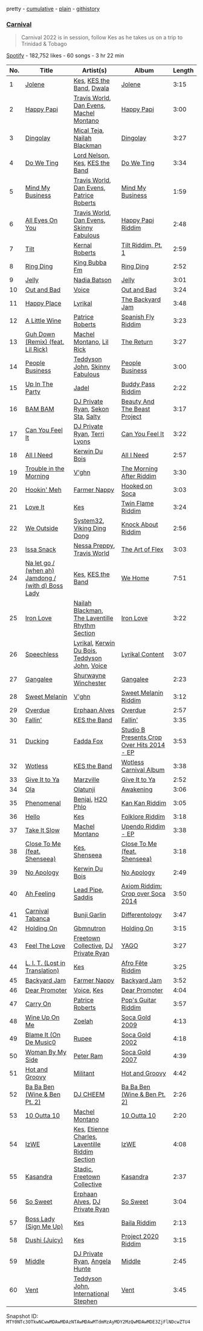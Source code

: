 pretty - [cumulative](/playlists/cumulative/37i9dQZF1DX0rM1NjYKMJa.md) - [plain](/playlists/plain/37i9dQZF1DX0rM1NjYKMJa) - [githistory](https://github.githistory.xyz/mackorone/spotify-playlist-archive/blob/main/playlists/plain/37i9dQZF1DX0rM1NjYKMJa)

### [Carnival](https://open.spotify.com/playlist/37i9dQZF1DX0rM1NjYKMJa)

> Carnival 2022 is in session, follow Kes as he takes us on a trip to Trinidad & Tobago

[Spotify](https://open.spotify.com/user/spotify) - 182,752 likes - 60 songs - 3 hr 22 min

| No. | Title | Artist(s) | Album | Length |
|---|---|---|---|---|
| 1 | [Jolene](https://open.spotify.com/track/6B1si3DuUOmVaWQ53GijZh) | [Kes](https://open.spotify.com/artist/7E6r9S8qCRfZVCjF1A8do6), [KES the Band](https://open.spotify.com/artist/1dghdU4VhWh2b4BMf3scHH), [Dwala](https://open.spotify.com/artist/2Bk5mmhrQfB0kws2HZbpmT) | [Jolene](https://open.spotify.com/album/3S8m8x31vQLl4I4R4gqA88) | 3:15 |
| 2 | [Happy Papi](https://open.spotify.com/track/39YdhPUMInQJYoUN10pXV6) | [Travis World](https://open.spotify.com/artist/5AVAzwpIu9f3H1oegupPCd), [Dan Evens](https://open.spotify.com/artist/5ZbHn0BqI2WtNqto3qUpzK), [Machel Montano](https://open.spotify.com/artist/6wxP7SSzfvi21Cnl8JicdQ) | [Happy Papi](https://open.spotify.com/album/2toHXbny2GgQQtVcj7kEud) | 3:00 |
| 3 | [Dingolay](https://open.spotify.com/track/4v3Av8xmWJyn0JLBX29h2k) | [Mical Teja](https://open.spotify.com/artist/3hAEV7AsItFtYdftNNxSMu), [Nailah Blackman](https://open.spotify.com/artist/1K23l3n63BTCtIMm0TyS4c) | [Dingolay](https://open.spotify.com/album/1iavPUafWYJWcstenET7ex) | 3:27 |
| 4 | [Do We Ting](https://open.spotify.com/track/6ZcJbYTKZ2ejqTnGjLAXSf) | [Lord Nelson](https://open.spotify.com/artist/0kN50LxxiS4i2Fc4jK9KCI), [Kes](https://open.spotify.com/artist/7E6r9S8qCRfZVCjF1A8do6), [KES the Band](https://open.spotify.com/artist/1dghdU4VhWh2b4BMf3scHH) | [Do We Ting](https://open.spotify.com/album/3lGyckCY8xHswc2ys8e71d) | 3:34 |
| 5 | [Mind My Business](https://open.spotify.com/track/28Nm0rgLcn4OUQTocqoDZO) | [Travis World](https://open.spotify.com/artist/5AVAzwpIu9f3H1oegupPCd), [Dan Evens](https://open.spotify.com/artist/5ZbHn0BqI2WtNqto3qUpzK), [Patrice Roberts](https://open.spotify.com/artist/0crMctn4iXaE3XCHpeBkOt) | [Mind My Business](https://open.spotify.com/album/2e1bm04icZGHLmDKvGBqvY) | 1:59 |
| 6 | [All Eyes On You](https://open.spotify.com/track/4QieCu2lPFsCF36pb5kHcx) | [Travis World](https://open.spotify.com/artist/5AVAzwpIu9f3H1oegupPCd), [Dan Evens](https://open.spotify.com/artist/5ZbHn0BqI2WtNqto3qUpzK), [Skinny Fabulous](https://open.spotify.com/artist/56BHYURgbka2nQbBy8XZ3x) | [Happy Papi Riddim](https://open.spotify.com/album/6f8Ms70jcvIFIttgsikdjb) | 2:48 |
| 7 | [Tilt](https://open.spotify.com/track/4boWnSLvtMns64y7Ns6fYx) | [Kernal Roberts](https://open.spotify.com/artist/7HKpbIsFQsZquxRSSoZiyB) | [Tilt Riddim, Pt\. 1](https://open.spotify.com/album/2uJ638CIojgWY2CA1hFbEi) | 2:59 |
| 8 | [Ring Ding](https://open.spotify.com/track/1kzUFwXQdAC3rkEJS2Zmf0) | [King Bubba Fm](https://open.spotify.com/artist/5c0GuKNlRiK90pq5FPaR78) | [Ring Ding](https://open.spotify.com/album/1MBts8CQTKhPGpr7tYoLnS) | 2:52 |
| 9 | [Jelly](https://open.spotify.com/track/1F5KcJBrfTQF4UoahKrBjM) | [Nadia Batson](https://open.spotify.com/artist/1m1PGW9tdZRXYn85Bh3w9t) | [Jelly](https://open.spotify.com/album/1YnPHz6rVGkZ6PG5APRQJ2) | 3:01 |
| 10 | [Out and Bad](https://open.spotify.com/track/2ycagZcHEqX3rPC44TIf5P) | [Voice](https://open.spotify.com/artist/61buXyJGplh38VDpEaB2ds) | [Out and Bad](https://open.spotify.com/album/3yOplnxQdhPRwwv2IXH9kJ) | 3:24 |
| 11 | [Happy Place](https://open.spotify.com/track/1BSJqgJMLhrp08utzoJDf7) | [Lyrikal](https://open.spotify.com/artist/35KCSzO0sDCLggvo39D9ng) | [The Backyard Jam](https://open.spotify.com/album/5rJPzIYo2g2HOdwbDEnQYe) | 3:48 |
| 12 | [A Little Wine](https://open.spotify.com/track/35EHnUnphbYnA2B5oFBCx6) | [Patrice Roberts](https://open.spotify.com/artist/0crMctn4iXaE3XCHpeBkOt) | [Spanish Fly Riddim](https://open.spotify.com/album/5RUz93zJPiT2Lb8sLMMF8W) | 3:23 |
| 13 | [Guh Down \(Remix\) \(feat\. Lil Rick\)](https://open.spotify.com/track/0fZ8ZJbCcGgiHBVN7TQIk3) | [Machel Montano](https://open.spotify.com/artist/6wxP7SSzfvi21Cnl8JicdQ), [Lil Rick](https://open.spotify.com/artist/1qKzKUnuQsjB83hBZffoq0) | [The Return](https://open.spotify.com/album/4T4qIeRhgBXcGoY5Sc18oq) | 3:27 |
| 14 | [People Business](https://open.spotify.com/track/7rLJbb31h0CC3KIfDxBvzJ) | [Teddyson John](https://open.spotify.com/artist/228J5DyE0af9Z5I5ojm0Fp), [Skinny Fabulous](https://open.spotify.com/artist/56BHYURgbka2nQbBy8XZ3x) | [People Business](https://open.spotify.com/album/6RDhsuM9IPsYwrgaxAQshk) | 3:00 |
| 15 | [Up In The Party](https://open.spotify.com/track/27DPusjnPmFU2ocLC4hUlc) | [Jadel](https://open.spotify.com/artist/7KyDUKtDsgx2cXDCaywYWH) | [Buddy Pass Riddim](https://open.spotify.com/album/4A6riOxllXc7umV09PSViF) | 2:22 |
| 16 | [BAM BAM](https://open.spotify.com/track/6viM8AjIw2kdqx2vqBUiQ4) | [DJ Private Ryan](https://open.spotify.com/artist/1ODw2LIpFN4MPGnah95PBp), [Sekon Sta](https://open.spotify.com/artist/6Jkbr7HmDNtlnBjWL3BdNk), [Salty](https://open.spotify.com/artist/5wTiDWdoGJYXviy2rK8Out) | [Beauty And The Beast Project](https://open.spotify.com/album/4RMF5JlF2DKPTSsJR36Fay) | 3:17 |
| 17 | [Can You Feel It](https://open.spotify.com/track/6Fzy0v8BwwGk38cB45jbzV) | [DJ Private Ryan](https://open.spotify.com/artist/1ODw2LIpFN4MPGnah95PBp), [Terri Lyons](https://open.spotify.com/artist/54Pc87vBkLMKbQfrd7ZWxF) | [Can You Feel It](https://open.spotify.com/album/46f9lGS1JlRVi822uJoJ3J) | 3:22 |
| 18 | [All I Need](https://open.spotify.com/track/6F721B9BrRiEiSTyK554rZ) | [Kerwin Du Bois](https://open.spotify.com/artist/1yzePBgnaJhaFDpgt7MpxA) | [All I Need](https://open.spotify.com/album/5tJt1IXP2O1bI3IOwCFgBy) | 2:57 |
| 19 | [Trouble in the Morning](https://open.spotify.com/track/5fb4ALf0u5HaPhe5cL6mEM) | [V'ghn](https://open.spotify.com/artist/4vJ5CUGTaAXPBNzT8dVWCG) | [The Morning After Riddim](https://open.spotify.com/album/6soIeQllZJBYpOvQU9TGo1) | 3:30 |
| 20 | [Hookin' Meh](https://open.spotify.com/track/7a3UBZZ4md9nJUDQbxqk7W) | [Farmer Nappy](https://open.spotify.com/artist/0zSbNvakUiCGzlvMl7ncaN) | [Hooked on Soca](https://open.spotify.com/album/4O3wKLSGhkJojPEesmcoGu) | 3:03 |
| 21 | [Love It](https://open.spotify.com/track/15mBSt3MhEZF4bilQ1Hgwm) | [Kes](https://open.spotify.com/artist/7E6r9S8qCRfZVCjF1A8do6) | [Twin Flame Riddim](https://open.spotify.com/album/03wfRdMR3Tqt7y4sNJwkxL) | 3:24 |
| 22 | [We Outside](https://open.spotify.com/track/2tQ4YMW7iOA6pbA4Zb87sT) | [System32](https://open.spotify.com/artist/7otiKgm5qrgugGPiW4by20), [Viking Ding Dong](https://open.spotify.com/artist/2vQWBz2IFxhcvg06vd9spK) | [Knock About Riddim](https://open.spotify.com/album/0rjdrM2IvkSXQodZMGEoZw) | 2:56 |
| 23 | [Issa Snack](https://open.spotify.com/track/0cu2dhP6LLltvjCf5BPyYr) | [Nessa Preppy](https://open.spotify.com/artist/17pN02mO1kZSkaic9K3ipT), [Travis World](https://open.spotify.com/artist/5AVAzwpIu9f3H1oegupPCd) | [The Art of Flex](https://open.spotify.com/album/3SzwtY32eeDhTg8W4G1RhF) | 3:03 |
| 24 | [Na let go / \(when ah\) Jamdong / \(with d\) Boss Lady](https://open.spotify.com/track/6DO0S8qugFboC4evtaNlGg) | [Kes](https://open.spotify.com/artist/7E6r9S8qCRfZVCjF1A8do6), [KES the Band](https://open.spotify.com/artist/1dghdU4VhWh2b4BMf3scHH) | [We Home](https://open.spotify.com/album/3gMFkeH1NpKPTEJKPxkIF8) | 7:51 |
| 25 | [Iron Love](https://open.spotify.com/track/4EwRn20k5ZnkcxbFrO9uKs) | [Nailah Blackman](https://open.spotify.com/artist/1K23l3n63BTCtIMm0TyS4c), [The Laventille Rhythm Section](https://open.spotify.com/artist/3V4EFIE13KbL8DLzY9H9IZ) | [Iron Love](https://open.spotify.com/album/47kFlAJrG9o0cnlxC9OhZV) | 3:22 |
| 26 | [Speechless](https://open.spotify.com/track/5iINY7Sjbp5p6dLWBuyFTE) | [Lyrikal](https://open.spotify.com/artist/35KCSzO0sDCLggvo39D9ng), [Kerwin Du Bois](https://open.spotify.com/artist/1yzePBgnaJhaFDpgt7MpxA), [Teddyson John](https://open.spotify.com/artist/228J5DyE0af9Z5I5ojm0Fp), [Voice](https://open.spotify.com/artist/61buXyJGplh38VDpEaB2ds) | [Lyrikal Content](https://open.spotify.com/album/3AJcUJq9QTnnCwn0GeVQEE) | 3:07 |
| 27 | [Gangalee](https://open.spotify.com/track/629yNmA7IpRbI2fORz2xs7) | [Shurwayne Winchester](https://open.spotify.com/artist/2dqzb4OvhCxwr9ogGBEsQx) | [Gangalee](https://open.spotify.com/album/6FcQ8PQ8CEpVvaif04qKy2) | 2:23 |
| 28 | [Sweet Melanin](https://open.spotify.com/track/7CQtlU7OHnGgDhQGQ186Cp) | [V'ghn](https://open.spotify.com/artist/4vJ5CUGTaAXPBNzT8dVWCG) | [Sweet Melanin Riddim](https://open.spotify.com/album/4ezxMnPboVtUWXzAo8TAUp) | 3:12 |
| 29 | [Overdue](https://open.spotify.com/track/2WrTWu4NveSrw7rrzP8rjs) | [Erphaan Alves](https://open.spotify.com/artist/7JCisiTi3MGNkDHIXuEf0w) | [Overdue](https://open.spotify.com/album/4FegSpedKbzfPkmhjUbzd3) | 2:57 |
| 30 | [Fallin'](https://open.spotify.com/track/53Uxhu7xAUjKcxcomTuMbw) | [KES the Band](https://open.spotify.com/artist/1dghdU4VhWh2b4BMf3scHH) | [Fallin'](https://open.spotify.com/album/1c5nGXS3kzA8cI5kg0G9nN) | 3:35 |
| 31 | [Ducking](https://open.spotify.com/track/1ec8eWlZSWg4djoQaMrI1u) | [Fadda Fox](https://open.spotify.com/artist/52wGOFV1AYyda1VRjsb5wK) | [Studio B Presents Crop Over Hits 2014 \- EP](https://open.spotify.com/album/4mukCjOR9dpnHqhLTwDequ) | 3:53 |
| 32 | [Wotless](https://open.spotify.com/track/6G6dpFTQdc4K9WCdrcZFTr) | [KES the Band](https://open.spotify.com/artist/1dghdU4VhWh2b4BMf3scHH) | [Wotless Carnival Album](https://open.spotify.com/album/6dshwirRnKoFDCC9VQJhTr) | 3:38 |
| 33 | [Give It to Ya](https://open.spotify.com/track/75jyBlvlVkSgjXiQDTWUeS) | [Marzville](https://open.spotify.com/artist/0EW8oVadcmlxZevZFlPm9P) | [Give It to Ya](https://open.spotify.com/album/0iopXsva2XNBdBJgUcE5Vc) | 2:52 |
| 34 | [Ola](https://open.spotify.com/track/60pyY398ZW4YAt2onJXy09) | [Olatunji](https://open.spotify.com/artist/04pf773tnBOux7gJaH108H) | [Awakening](https://open.spotify.com/album/4mulptpng0JbhJANmFo9x4) | 3:06 |
| 35 | [Phenomenal](https://open.spotify.com/track/0je6V9ncHTbyl1kXDo5RXc) | [Benjai](https://open.spotify.com/artist/7mD8DNhQrjw6SmuWoMTlo8), [H2O Phlo](https://open.spotify.com/artist/0H1pzsWlSZ7e2lrl3DoWN2) | [Kan Kan Riddim](https://open.spotify.com/album/04tLlQLSO4qOyFVDZyhG3Y) | 3:05 |
| 36 | [Hello](https://open.spotify.com/track/3Hc5FvTzjtxF7DmOK6MaXV) | [Kes](https://open.spotify.com/artist/7E6r9S8qCRfZVCjF1A8do6) | [Folklore Riddim](https://open.spotify.com/album/6eRhLfRy1CbGTD0fkSrJob) | 3:18 |
| 37 | [Take It Slow](https://open.spotify.com/track/1iryjSYClTtJrMecoW8JZy) | [Machel Montano](https://open.spotify.com/artist/6wxP7SSzfvi21Cnl8JicdQ) | [Upendo Riddim \- EP](https://open.spotify.com/album/2QMYusR4MtvMil9hAA6vJB) | 3:38 |
| 38 | [Close To Me \(feat\. Shenseea\)](https://open.spotify.com/track/4mVaLB19eDIiEY1m30XGeT) | [Kes](https://open.spotify.com/artist/7E6r9S8qCRfZVCjF1A8do6), [Shenseea](https://open.spotify.com/artist/1OFOShsIbhy1l5x73yuVyB) | [Close To Me \(feat\. Shenseea\)](https://open.spotify.com/album/2DaiYfiOZuF7vg9JIuKavf) | 3:18 |
| 39 | [No Apology](https://open.spotify.com/track/5HxPAd9PWcmSz55INDqx1W) | [Kerwin Du Bois](https://open.spotify.com/artist/1yzePBgnaJhaFDpgt7MpxA) | [No Apology](https://open.spotify.com/album/4xBzYe6nv1n6vLXYAD1awh) | 2:49 |
| 40 | [Ah Feeling](https://open.spotify.com/track/1JV7f0LQqk1pSTxobPRJoI) | [Lead Pipe](https://open.spotify.com/artist/0pkzJ3QKFO7psSnObYpoh0), [Saddis](https://open.spotify.com/artist/3HojWTmKQLc551be6992rL) | [Axiom Riddim: Crop over Soca 2014](https://open.spotify.com/album/7qrUCHyKSqmgpJEpTMPN3Y) | 3:50 |
| 41 | [Carnival Tabanca](https://open.spotify.com/track/7hkxLRJsB7aratKW1FvtcX) | [Bunji Garlin](https://open.spotify.com/artist/6nPHDCN7qmxO86eN1grP54) | [Differentology](https://open.spotify.com/album/3KU878aDWMso8fbh7JCI1a) | 3:47 |
| 42 | [Holding On](https://open.spotify.com/track/7iPTMRUZ8N3V3mwo9pA1xw) | [Gbmnutron](https://open.spotify.com/artist/4EfvuRX05W5WiDkij0nTbq) | [Holding On](https://open.spotify.com/album/73UACCTyeqFA7f2GSNNJSZ) | 3:15 |
| 43 | [Feel The Love](https://open.spotify.com/track/7r2M83V4U7ijVWc8HAWr3f) | [Freetown Collective](https://open.spotify.com/artist/4OD7vSNDpVB2VxTbifT8fG), [DJ Private Ryan](https://open.spotify.com/artist/1ODw2LIpFN4MPGnah95PBp) | [YAGO](https://open.spotify.com/album/2a0t7RwWIBIsIp1vlxXycA) | 3:27 |
| 44 | [L\. I\. T\. \(Lost in Translation\)](https://open.spotify.com/track/0TryJbvuNbZn0LUWyGcDJb) | [Kes](https://open.spotify.com/artist/7E6r9S8qCRfZVCjF1A8do6) | [Afro Fête Riddim](https://open.spotify.com/album/1bB34ugy3GusO8j0TrsT9n) | 3:25 |
| 45 | [Backyard Jam](https://open.spotify.com/track/4xuhqWMdrPHJdwgtWD6RhQ) | [Farmer Nappy](https://open.spotify.com/artist/0zSbNvakUiCGzlvMl7ncaN) | [Backyard Jam](https://open.spotify.com/album/07jPejwNAXOKmEVGxj2yGb) | 3:52 |
| 46 | [Dear Promoter](https://open.spotify.com/track/4WMQmMmceazgRSRr7har02) | [Voice](https://open.spotify.com/artist/61buXyJGplh38VDpEaB2ds), [Kes](https://open.spotify.com/artist/7E6r9S8qCRfZVCjF1A8do6) | [Dear Promoter](https://open.spotify.com/album/4ChVmq8YxUPa0F6oaAXkiW) | 4:04 |
| 47 | [Carry On](https://open.spotify.com/track/4trbSqUbXaoBoAPLKu2Ydb) | [Patrice Roberts](https://open.spotify.com/artist/0crMctn4iXaE3XCHpeBkOt) | [Pop's Guitar Riddim](https://open.spotify.com/album/4wQOygGteHTa1gxraUG5zg) | 3:57 |
| 48 | [Wine Up On Me](https://open.spotify.com/track/4V1sxTLIM6lDwBwCXoTmoN) | [Zoelah](https://open.spotify.com/artist/0nk75ngoAM8dp0z5IRPTqD) | [Soca Gold 2009](https://open.spotify.com/album/7cuPfx45vZRitCnf6mIpra) | 4:13 |
| 49 | [Blame It \(On De Music0](https://open.spotify.com/track/5cbjvGUyRNzga1D4ym5ysm) | [Rupee](https://open.spotify.com/artist/60TYV12IFUaDfnUA0S67zb) | [Soca Gold 2002](https://open.spotify.com/album/1PUWTrzuAUhRtQ9uCdCEfs) | 4:18 |
| 50 | [Woman By My Side](https://open.spotify.com/track/4yF8SCRZcXYrwrd6DDjoOu) | [Peter Ram](https://open.spotify.com/artist/7xUZfFcaiX4osJ4wGmpqjQ) | [Soca Gold 2007](https://open.spotify.com/album/1Dhb5q5N4bb3Ev753FThcm) | 4:39 |
| 51 | [Hot and Groovy](https://open.spotify.com/track/5ufDDOz8dT9bW9tjegZ6DB) | [Militant](https://open.spotify.com/artist/690ABcoCdRI94KVCiFwhoj) | [Hot and Groovy](https://open.spotify.com/album/05BvK7qOUP4YLJxrAGaLC5) | 4:42 |
| 52 | [Ba Ba Ben \(Wine & Ben Pt\. 2\)](https://open.spotify.com/track/1QNYJ6R4zW90nEyjvWnTjt) | [DJ CHEEM](https://open.spotify.com/artist/73srMZV12x8XvV4r8VekHZ) | [Ba Ba Ben \(Wine & Ben Pt\. 2\)](https://open.spotify.com/album/4PHvt5nQcyhapIxtD9rcT7) | 2:26 |
| 53 | [10 Outta 10](https://open.spotify.com/track/7pLekRLFessQEXoPhw5jB3) | [Machel Montano](https://open.spotify.com/artist/6wxP7SSzfvi21Cnl8JicdQ) | [10 Outta 10](https://open.spotify.com/album/1Ekae0nx8S2LySjBnMb1hq) | 2:20 |
| 54 | [IzWE](https://open.spotify.com/track/4LEMcQoso6qr8Gi1hz3bdp) | [Kes](https://open.spotify.com/artist/7E6r9S8qCRfZVCjF1A8do6), [Etienne Charles](https://open.spotify.com/artist/4JykHd21q5YnsKDekqnqD3), [Laventille Riddim Section](https://open.spotify.com/artist/3KEToqcuTsWYMB93XZHR20) | [IzWE](https://open.spotify.com/album/5GEc3z0zW4J4CrmjVcVqXz) | 4:08 |
| 55 | [Kasandra](https://open.spotify.com/track/465uwaHwIbasa0Q4EcK3YM) | [Stadic](https://open.spotify.com/artist/4mk1ScvOUkuQzzCZpT6bc0), [Freetown Collective](https://open.spotify.com/artist/4OD7vSNDpVB2VxTbifT8fG) | [Kasandra](https://open.spotify.com/album/2qxti8VFUyX4aQXIKohedA) | 2:37 |
| 56 | [So Sweet](https://open.spotify.com/track/02w48ldiaiEY1Sc2Mga6Yt) | [Erphaan Alves](https://open.spotify.com/artist/7JCisiTi3MGNkDHIXuEf0w), [DJ Private Ryan](https://open.spotify.com/artist/1ODw2LIpFN4MPGnah95PBp) | [So Sweet](https://open.spotify.com/album/7C3lQxKzE5bnOjb2A6Xrxj) | 3:04 |
| 57 | [Boss Lady \(Sign Me Up\)](https://open.spotify.com/track/6PR1VSJ3fAnZpRrgIAYgXJ) | [Kes](https://open.spotify.com/artist/7E6r9S8qCRfZVCjF1A8do6) | [Baila Riddim](https://open.spotify.com/album/7k8okFoxLMVcK8sptO5ZmS) | 2:13 |
| 58 | [Dushi \(Juicy\)](https://open.spotify.com/track/3wRwxgYqoiWWAIZXILA0u7) | [Kes](https://open.spotify.com/artist/7E6r9S8qCRfZVCjF1A8do6) | [Project 2020 Riddim](https://open.spotify.com/album/5HWlancr8FD18sbtDX8mtg) | 3:15 |
| 59 | [Middle](https://open.spotify.com/track/3o5bbcji9zTkMbjZRJwNQ8) | [DJ Private Ryan](https://open.spotify.com/artist/1ODw2LIpFN4MPGnah95PBp), [Angela Hunte](https://open.spotify.com/artist/7rEqtNYXSDePQHdZNiLN6L) | [Middle](https://open.spotify.com/album/6ZMl4RcfU3LfWX6YvqDiYr) | 2:45 |
| 60 | [Vent](https://open.spotify.com/track/4NRJJgLr3fC9PFIvMs3E2R) | [Teddyson John](https://open.spotify.com/artist/228J5DyE0af9Z5I5ojm0Fp), [International Stephen](https://open.spotify.com/artist/66q1BiIjgYt2BAK8BOg0Y6) | [Vent](https://open.spotify.com/album/37VNibWW91ZQfBCtCS9BIc) | 3:45 |

Snapshot ID: `MTY0NTc3OTkwNCwwMDAwMDAzNTAwMDAwMTdmMzAyMDY2MzQwMDAwMDE3ZjFlNDcwZTU4`
